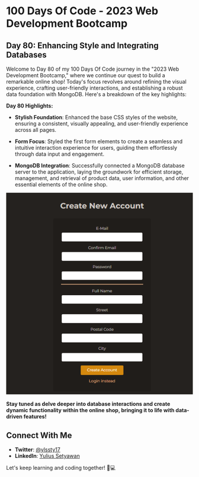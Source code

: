 # 100 Days Of Code - 2023 Web Development Bootcamp

## Day 80: Enhancing Style and Integrating Databases

Welcome to Day 80 of my 100 Days Of Code journey in the "2023 Web Development Bootcamp," where we continue our quest to build a remarkable online shop! Today's focus revolves around refining the visual experience, crafting user-friendly interactions, and establishing a robust data foundation with MongoDB. Here's a breakdown of the key highlights:

**Day 80 Highlights:**

- **Stylish Foundation**: Enhanced the base CSS styles of the website, ensuring a consistent, visually appealing, and user-friendly experience across all pages.

- **Form Focus**: Styled the first form elements to create a seamless and intuitive interaction experience for users, guiding them effortlessly through data input and engagement.

- **MongoDB Integration**: Successfully connected a MongoDB database server to the application, laying the groundwork for efficient storage, management, and retrieval of product data, user information, and other essential elements of the online shop.

![Day 80 Preview](preview.png)

**Stay tuned as delve deeper into database interactions and create dynamic functionality within the online shop, bringing it to life with data-driven features! ️**

## Connect With Me

- **Twitter**: [@ylssty17](https://twitter.com/ylssty17)
- **LinkedIn**: [Yulius Setyawan](https://linkedin.com/in/yulius17)

Let's keep learning and coding together! 🌟💻
